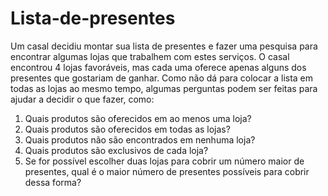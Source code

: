 # Lista-de-presentes
Um casal decidiu montar sua lista de presentes e fazer uma pesquisa para encontrar algumas lojas que trabalhem com estes serviços. O casal encontrou 4 lojas favoráveis, mas cada uma oferece apenas alguns dos presentes que gostariam de ganhar. Como não dá para colocar a lista em todas as lojas ao mesmo tempo, algumas perguntas podem ser feitas para ajudar a decidir o que fazer, como:  
1. Quais produtos são oferecidos em ao menos uma loja?
2. Quais produtos são oferecidos em todas as lojas?
3. Quais produtos não são encontrados em nenhuma loja?
4. Quais produtos são exclusivos de cada loja?
5. Se for possível escolher duas lojas para cobrir um número maior de presentes, qual é o maior número de presentes possíveis para cobrir dessa forma? 
